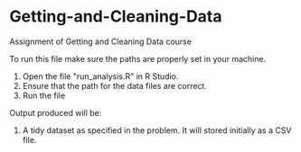 Getting-and-Cleaning-Data
=========================

Assignment of Getting and Cleaning Data course

To run this file make sure the paths are properly set in your machine.

1. Open the file "run_analysis.R" in R Studio.
2. Ensure that the path for the data files are correct.
3. Run the file

Output produced will be:

1. A tidy dataset as specified in the problem. It will stored initially as a CSV file.
